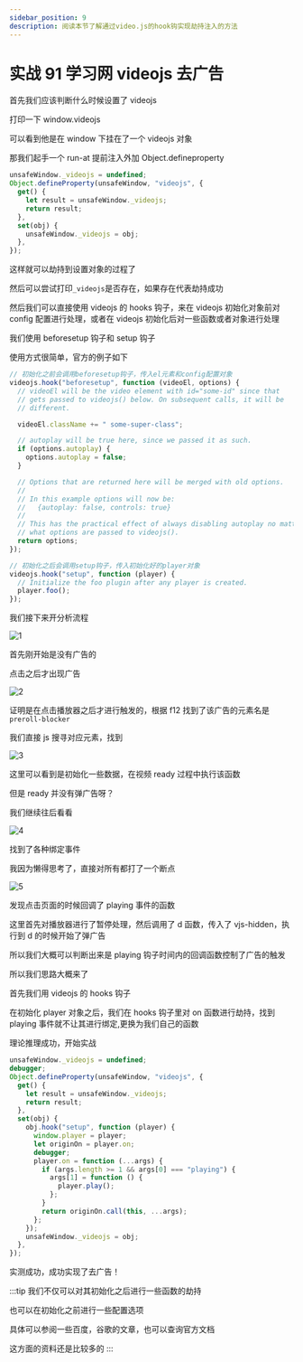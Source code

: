```yaml
---
sidebar_position: 9
description: 阅读本节了解通过video.js的hook钩实现劫持注入的方法
---
```


# 实战 91 学习网 videojs 去广告

首先我们应该判断什么时候设置了 videojs

打印一下 window.videojs

可以看到他是在 window 下挂在了一个 videojs 对象

那我们起手一个 run-at 提前注入外加 Object.defineproperty

```js
unsafeWindow._videojs = undefined;
Object.defineProperty(unsafeWindow, "videojs", {
  get() {
    let result = unsafeWindow._videojs;
    return result;
  },
  set(obj) {
    unsafeWindow._videojs = obj;
  },
});
```

这样就可以劫持到设置对象的过程了

然后可以尝试打印`_videojs`是否存在，如果存在代表劫持成功

然后我们可以直接使用 videojs 的 hooks 钩子，来在 videojs 初始化对象前对 config 配置进行处理，或者在 videojs 初始化后对一些函数或者对象进行处理

我们使用 beforesetup 钩子和 setup 钩子

使用方式很简单，官方的例子如下

```js
// 初始化之前会调用beforesetup钩子，传入el元素和config配置对象
videojs.hook("beforesetup", function (videoEl, options) {
  // videoEl will be the video element with id="some-id" since that
  // gets passed to videojs() below. On subsequent calls, it will be
  // different.

  videoEl.className += " some-super-class";

  // autoplay will be true here, since we passed it as such.
  if (options.autoplay) {
    options.autoplay = false;
  }

  // Options that are returned here will be merged with old options.
  //
  // In this example options will now be:
  //   {autoplay: false, controls: true}
  //
  // This has the practical effect of always disabling autoplay no matter
  // what options are passed to videojs().
  return options;
});

// 初始化之后会调用setup钩子，传入初始化好的player对象
videojs.hook("setup", function (player) {
  // Initialize the foo plugin after any player is created.
  player.foo();
});
```

我们接下来开分析流程

![1](./img/09/1.png)

首先刚开始是没有广告的

点击之后才出现广告

![2](./img/09/2.png)

证明是在点击播放器之后才进行触发的，根据 f12 找到了该广告的元素名是`preroll-blocker`

我们直接 js 搜寻对应元素，找到

![3](./img/09/3.png)

这里可以看到是初始化一些数据，在视频 ready 过程中执行该函数

但是 ready 并没有弹广告呀？

我们继续往后看看

![4](./img/09/4.png)

找到了各种绑定事件

我因为懒得思考了，直接对所有都打了一个断点

![5](./img/09/5.png)

发现点击页面的时候回调了 playing 事件的函数

这里首先对播放器进行了暂停处理，然后调用了 d 函数，传入了 vjs-hidden，执行到 d 的时候开始了弹广告

所以我们大概可以判断出来是 playing 钩子时间内的回调函数控制了广告的触发

所以我们思路大概来了

首先我们用 videojs 的 hooks 钩子

在初始化 player 对象之后，我们在 hooks 钩子里对 on 函数进行劫持，找到 playing 事件就不让其进行绑定,更换为我们自己的函数

理论推理成功，开始实战

```js
unsafeWindow._videojs = undefined;
debugger;
Object.defineProperty(unsafeWindow, "videojs", {
  get() {
    let result = unsafeWindow._videojs;
    return result;
  },
  set(obj) {
    obj.hook("setup", function (player) {
      window.player = player;
      let originOn = player.on;
      debugger;
      player.on = function (...args) {
        if (args.length >= 1 && args[0] === "playing") {
          args[1] = function () {
            player.play();
          };
        }
        return originOn.call(this, ...args);
      };
    });
    unsafeWindow._videojs = obj;
  },
});
```

实测成功，成功实现了去广告！

:::tip
我们不仅可以对其初始化之后进行一些函数的劫持

也可以在初始化之前进行一些配置选项

具体可以参阅一些百度，谷歌的文章，也可以查询官方文档

这方面的资料还是比较多的
:::
